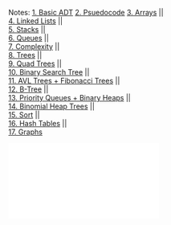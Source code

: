 Notes:
[1. Basic ADT](1.%20Basic%20ADT.md) 
[2. Psuedocode](2.%20Psuedocode.md) 
[3. Arrays](3.%20Arrays.md)  ||  
[4. Linked Lists](4.%20Linked%20Lists.md)  ||  
[5. Stacks](5.%20Stacks.md)  ||  
[6. Queues](6.%20Queues.md)  ||  
[7. Complexity](7.%20Complexity.md)  ||  
[8. Trees](8.%20Trees.md)  ||  
[9. Quad Trees](9.%20Quad%20Trees.md)  ||  
[10. Binary Search Tree](10.%20Binary%20Search%20Tree.md)  ||  
[11. AVL Trees + Fibonacci Trees](11.%20AVL%20Trees%20+%20Fibonacci%20Trees.md)  ||  
[12. B-Tree](12.%20B-Tree.md)  ||  
[13. Priority Queues + Binary Heaps](13.%20Priority%20Queues%20+%20Binary%20Heaps.md)  ||  
[14. Binomial Heap Trees](14.%20Binomial%20Heap%20Trees.md)  ||  
[15. Sort](15.%20Sort.md)  ||  
[16. Hash Tables](16.%20Hash%20Tables.md)  ||  
[17. Graphs](17.%20Graphs.md)

![DSA Pseudocode Cheatsheet](Images/DSA%20Pseudocode.pdf)